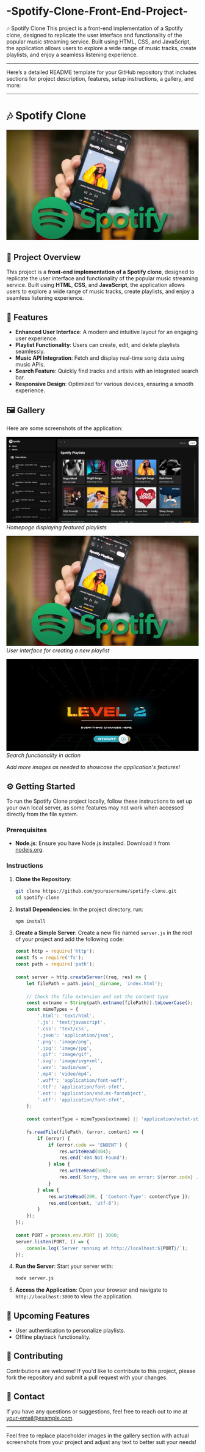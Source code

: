 # -Spotify-Clone-Front-End-Project-
🎶 Spotify Clone This project is a front-end implementation of a Spotify clone, designed to replicate the user interface and functionality of the popular music streaming service. Built using HTML, CSS, and JavaScript, the application allows users to explore a wide range of music tracks, create playlists, and enjoy a seamless listening experience.
<hr>
Here’s a detailed README template for your GitHub repository that includes sections for project description, features, setup instructions, a gallery, and more:

---

# 🎶 Spotify Clone

<center><img src="img/pic2.PNG" alt="" /></center>

## 📖 Project Overview
This project is a **front-end implementation of a Spotify clone**, designed to replicate the user interface and functionality of the popular music streaming service. Built using **HTML**, **CSS**, and **JavaScript**, the application allows users to explore a wide range of music tracks, create playlists, and enjoy a seamless listening experience.

## 🎉 Features
- **Enhanced User Interface**: A modern and intuitive layout for an engaging user experience.
- **Playlist Functionality**: Users can create, edit, and delete playlists seamlessly.
- **Music API Integration**: Fetch and display real-time song data using music APIs.
- **Search Feature**: Quickly find tracks and artists with an integrated search bar.
- **Responsive Design**: Optimized for various devices, ensuring a smooth experience.

## 🖼️ Gallery
Here are some screenshots of the application:

![Homepage](img/pic1.PNG)
*Homepage displaying featured playlists*

![Playlist Creation](img/pic2.PNG)
*User interface for creating a new playlist*

![Music Search](img/Capture.PNG)
*Search functionality in action*

*Add more images as needed to showcase the application's features!*

## ⚙️ Getting Started

To run the Spotify Clone project locally, follow these instructions to set up your own local server, as some features may not work when accessed directly from the file system.

### Prerequisites
- **Node.js**: Ensure you have Node.js installed. Download it from [nodejs.org](https://nodejs.org/).

### Instructions
1. **Clone the Repository**:
   ```bash
   git clone https://github.com/yourusername/spotify-clone.git
   cd spotify-clone
   ```

2. **Install Dependencies**:
   In the project directory, run:
   ```bash
   npm install
   ```

3. **Create a Simple Server**:
   Create a new file named `server.js` in the root of your project and add the following code:
   ```javascript
   const http = require('http');
   const fs = require('fs');
   const path = require('path');

   const server = http.createServer((req, res) => {
       let filePath = path.join(__dirname, 'index.html');

       // Check the file extension and set the content type
       const extname = String(path.extname(filePath)).toLowerCase();
       const mimeTypes = {
           '.html': 'text/html',
           '.js': 'text/javascript',
           '.css': 'text/css',
           '.json': 'application/json',
           '.png': 'image/png',
           '.jpg': 'image/jpg',
           '.gif': 'image/gif',
           '.svg': 'image/svg+xml',
           '.wav': 'audio/wav',
           '.mp4': 'video/mp4',
           '.woff': 'application/font-woff',
           '.ttf': 'application/font-sfnt',
           '.eot': 'application/vnd.ms-fontobject',
           '.otf': 'application/font-sfnt',
       };

       const contentType = mimeTypes[extname] || 'application/octet-stream';

       fs.readFile(filePath, (error, content) => {
           if (error) {
               if (error.code == 'ENOENT') {
                   res.writeHead(404);
                   res.end('404 Not Found');
               } else {
                   res.writeHead(500);
                   res.end(`Sorry, there was an error: ${error.code} ..\n`);
               }
           } else {
               res.writeHead(200, { 'Content-Type': contentType });
               res.end(content, 'utf-8');
           }
       });
   });

   const PORT = process.env.PORT || 3000;
   server.listen(PORT, () => {
       console.log(`Server running at http://localhost:${PORT}/`);
   });
   ```

4. **Run the Server**:
   Start your server with:
   ```bash
   node server.js
   ```

5. **Access the Application**:
   Open your browser and navigate to `http://localhost:3000` to view the application.

## 📅 Upcoming Features
- User authentication to personalize playlists.
- Offline playback functionality.

## 📝 Contributing
Contributions are welcome! If you'd like to contribute to this project, please fork the repository and submit a pull request with your changes.

## 📧 Contact
If you have any questions or suggestions, feel free to reach out to me at [your-email@example.com](mailto:dhayaldhruv271@gmail.com).

---

Feel free to replace placeholder images in the gallery section with actual screenshots from your project and adjust any text to better suit your needs!
<img src="https://mir-s3-cdn-cf.behance.net/project_modules/max_1200/834de383681943.5d8a9b0e5b13f.gif" alt="" />
